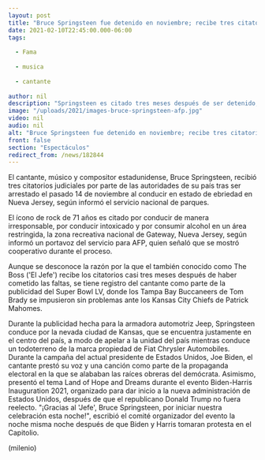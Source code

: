 ```yaml
---
layout: post
title: "Bruce Springsteen fue detenido en noviembre; recibe tres citatorios por conducir ebrio"
date: 2021-02-10T22:45:00.000-06:00
tags:
  
  - Fama
  
  - musica
  
  - cantante
  
author: nil
description: "Springsteen es citado tres meses después de ser detenido, esto tras participar en el evento nocturno el día investidura del presidente Biden y protagonizar publicidad de Jeep en el Super Bowl. "
image: "/uploads/2021/images-bruce-springsteen-afp.jpg"
video: nil
audio: nil
alt: "Bruce Springsteen fue detenido en noviembre; recibe tres citatorios por conducir ebrio"
front: false
section: "Espectáculos"
redirect_from: /news/182844
---
```


El cantante, músico y compositor estadunidense, Bruce Springsteen, recibió tres citatorios judiciales por parte de las autoridades de su país tras ser arrestado el pasado 14 de noviembre al conducir en estado de ebriedad en Nueva Jersey, según informó el servicio nacional de parques. 

El ícono de rock de 71 años es citado por conducir de manera irresponsable, por conducir intoxicado y por consumir alcohol en un área restringida,  la zona recreativa nacional de Gateway, Nueva Jersey, según informó un portavoz del servicio para AFP, quien señaló que se mostró cooperativo durante el proceso. 

Aunque se desconoce la razón por la que el también conocido como The Boss ('El Jefe') recibe los citatorios casi tres meses después de haber cometido las faltas, se tiene registro del cantante como parte de la publicidad del Super Bowl LV, donde los Tampa Bay Buccaneers de Tom Brady se impusieron sin problemas ante los Kansas City Chiefs de Patrick Mahomes. 

Durante la publicidad hecha para la armadora automotriz Jeep, Springsteen conduce por la nevada ciudad de Kansas, que se encuentra justamente en el centro del país, a modo de apelar a la unidad del país mientras conduce un todoterreno de la marca propiedad de Fiat Chrysler Automobiles. 
Durante la campaña del actual presidente de Estados Unidos, Joe Biden, el cantante prestó su voz y una canción como parte de la propaganda electoral en la que se alababan las raíces obreras del demócrata. 
Asimismo, presentó el tema Land of Hope and Dreams durante el evento Biden-Harris Inauguration 2021, organizado para dar inicio a la nueva administración de Estados Unidos, después de que el republicano Donald Trump no fuera reelecto.
"¡Gracias al 'Jefe', Bruce Springsteen, por iniciar nuestra celebración esta noche!", escribió el comité organizador del evento la noche misma noche después de que Biden y Harris tomaran protesta en el Capitolio. 

(milenio)